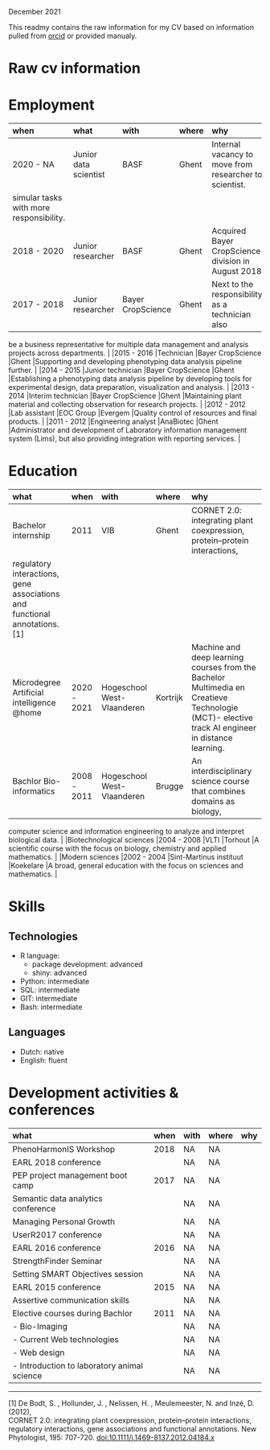 December 2021

This readmy contains the raw information for my CV based on information
pulled from [orcid](https://orcid.org/) or provided manualy.

# Raw cv information

# Employment

| when                                    | what                  | with              | where | why                                                    |
|:----------------------------------------|:----------------------|:------------------|:------|:-------------------------------------------------------|
| 2020 - NA                               | Junior data scientist | BASF              | Ghent | Internal vacancy to move from researcher to scientist. |
| simular tasks with more responsibility. |                       |                   |       |                                                        |
| 2018 - 2020                             | Junior researcher     | BASF              | Ghent | Acquired Bayer CropScience division in August 2018.    |
| 2017 - 2018                             | Junior researcher     | Bayer CropScience | Ghent | Next to the responsibility’s as a technician also      |

be a business representative for multiple data management and analysis
projects across departments. \| \|2015 - 2016 \|Technician \|Bayer
CropScience \|Ghent \|Supporting and developing phenotyping data
analysis pipeline further. \| \|2014 - 2015 \|Junior technician \|Bayer
CropScience \|Ghent \|Establishing a phenotyping data analysis pipeline
by developing tools for experimental design, data preparation,
visualization and analysis. \| \|2013 - 2014 \|Interim technician
\|Bayer CropScience \|Ghent \|Maintaining plant material and collecting
observation for research projects. \| \|2012 - 2012 \|Lab assistant
\|EOC Group \|Evergem \|Quality control of resources and final products.
\| \|2011 - 2012 \|Engineering analyst \|AnaBiotec \|Ghent
\|Administrator and development of Laboratory information management
system (Lims), but also providing integration with reporting services.
\|

# Education

| what                                                                        | when        | with                       | where    | why                                                                                                                                             |
|:----------------------------------------------------------------------------|:------------|:---------------------------|:---------|:------------------------------------------------------------------------------------------------------------------------------------------------|
| Bachelor internship                                                         | 2011        | VIB                        | Ghent    | CORNET 2.0: integrating plant coexpression, protein–protein interactions,                                                                       |
| regulatory interactions, gene associations and functional annotations.\[1\] |             |                            |          |                                                                                                                                                 |
| Microdegree Artificial intelligence @home                                   | 2020 - 2021 | Hogeschool West-Vlaanderen | Kortrijk | Machine and deep learning courses from the Bachelor Multimedia en Creatieve Technologie (MCT)- elective track AI engineer in distance learning. |
| Bachlor Bio-informatics                                                     | 2008 - 2011 | Hogeschool West-Vlaanderen | Brugge   | An interdisciplinary science course that combines domains as biology,                                                                           |

computer science and information engineering to analyze and interpret
biological data. \| \|Biotechnological sciences \|2004 - 2008 \|VLTI
\|Torhout \|A scientific course with the focus on biology, chemistry and
applied mathematics. \| \|Modern sciences \|2002 - 2004 \|Sint-Martinus
instituut \|Koekelare \|A broad, general education with the focus on
sciences and mathematics. \|

# Skills

## Technologies

-   R language:
    -   package development: advanced
    -   shiny: advanced
-   Python: intermediate
-   SQL: intermediate
-   GIT: intermediate
-   Bash: intermediate

## Languages

-   Dutch: native
-   English: fluent

# Development activities & conferences

| what                                         | when | with | where | why |
|:---------------------------------------------|:-----|:-----|:------|:----|
| PhenoHarmonIS Workshop                       | 2018 | NA   | NA    |     |
| EARL 2018 conference                         |      | NA   | NA    |     |
| PEP project management boot camp             | 2017 | NA   | NA    |     |
| Semantic data analytics conference           |      | NA   | NA    |     |
| Managing Personal Growth                     |      | NA   | NA    |     |
| UserR2017 conference                         |      | NA   | NA    |     |
| EARL 2016 conference                         | 2016 | NA   | NA    |     |
| StrengthFinder Seminar                       |      | NA   | NA    |     |
| Setting SMART Objectives session             |      | NA   | NA    |     |
| EARL 2015 conference                         | 2015 | NA   | NA    |     |
| Assertive communication skills               |      | NA   | NA    |     |
| Elective courses during Bachlor              | 2011 | NA   | NA    |     |
| \- Bio-Imaging                               |      | NA   | NA    |     |
| \- Current Web technologies                  |      | NA   | NA    |     |
| \- Web design                                |      | NA   | NA    |     |
| \- Introduction to laboratory animal science |      | NA   | NA    |     |

------------------------------------------------------------------------

\[1\] De Bodt, S. , Hollunder, J. , Nelissen, H. , Meulemeester, N. and
Inzé, D. (2012),  
CORNET 2.0: integrating plant coexpression, protein–protein
interactions, regulatory interactions, gene associations and functional
annotations. New Phytologist, 195: 707-720.
[doi:10.1111/j.1469-8137.2012.04184.x](https://doi.org/10.1111/j.1469-8137.2012.04184.x)
